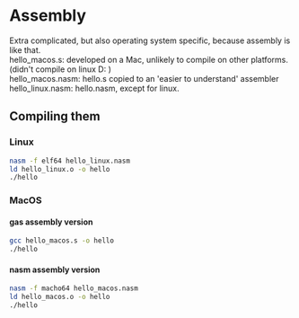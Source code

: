 # Assembly

Extra complicated, but also operating system specific, because assembly is like that.  
hello_macos.s: developed on a Mac, unlikely to compile on other platforms. (didn't compile on linux D: )  
hello_macos.nasm: hello.s copied to an 'easier to understand' assembler  
hello_linux.nasm: hello.nasm, except for linux.

## Compiling them

### Linux

```bash
nasm -f elf64 hello_linux.nasm
ld hello_linux.o -o hello
./hello
```

### MacOS

#### gas assembly version

```bash
gcc hello_macos.s -o hello
./hello
```

#### nasm assembly version

```bash
nasm -f macho64 hello_macos.nasm
ld hello_macos.o -o hello
./hello
```
